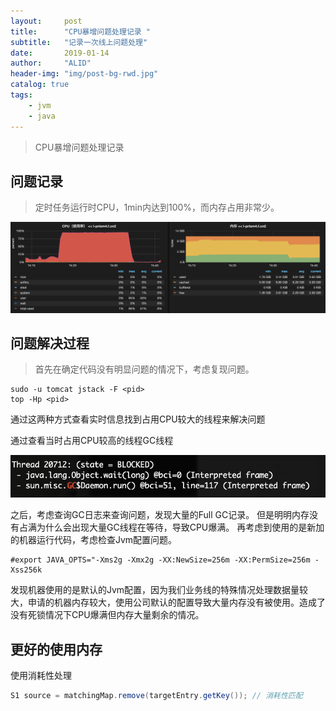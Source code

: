 ```yaml
---
layout:     post
title:      "CPU暴增问题处理记录 "
subtitle:   "记录一次线上问题处理"
date:       2019-01-14
author:     "ALID"
header-img: "img/post-bg-rwd.jpg"
catalog: true
tags:
    - jvm
    - java
---
```

> CPU暴增问题处理记录


## 问题记录
> 定时任务运行时CPU，1min内达到100%，而内存占用非常少。

![img](/img/in-post/post-cpu/watcher.png)

## 问题解决过程
> 首先在确定代码没有明显问题的情况下，考虑复现问题。
```shell
sudo -u tomcat jstack -F <pid> 
top -Hp <pid>
```

通过这两种方式查看实时信息找到占用CPU较大的线程来解决问题

通过查看当时占用CPU较高的线程GC线程


![img](/img/in-post/post-cpu/gc_log.png)

之后，考虑查询GC日志来查询问题，发现大量的Full GC记录。
但是明明内存没有占满为什么会出现大量GC线程在等待，导致CPU爆满。
再考虑到使用的是新加的机器运行代码，考虑检查Jvm配置问题。
```shell
#export JAVA_OPTS="-Xms2g -Xmx2g -XX:NewSize=256m -XX:PermSize=256m -Xss256k
```
发现机器使用的是默认的Jvm配置，因为我们业务线的特殊情况处理数据量较大，申请的机器内存较大，使用公司默认的配置导致大量内存没有被使用。造成了没有死锁情况下CPU爆满但内存大量剩余的情况。

## 更好的使用内存
使用消耗性处理
```java
S1 source = matchingMap.remove(targetEntry.getKey()); // 消耗性匹配
```

